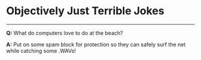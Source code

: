 # Objectively Just Terrible Jokes

---

**Q:** What do computers love to do at the beach?

**A:** Put on some spam block for protection so they can safely surf the net while catching some .WAVs!
